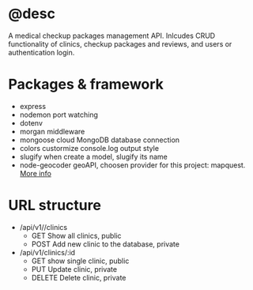 # @desc
A medical checkup packages management API. Inlcudes CRUD functionality of clinics, checkup packages and reviews, and users or authentication login.

# Packages & framework
- express
- nodemon  port watching
- dotenv
- morgan  middleware
- mongoose cloud MongoDB database connection
- colors custormize console.log output style
- slugify when create a model, slugify its name
- node-geocoder geoAPI, choosen provider for this project: mapquest. [More info](https://github.com/nchaulet/node-geocoder)

# URL structure
- /api/v1//clinics
  - GET Show all clinics, public
  - POST Add new clinic to the database, private 
- /api/v1/clinics/:id
  - GET show single clinic, public
  - PUT Update clinic, private
  - DELETE Delete clinic, private
